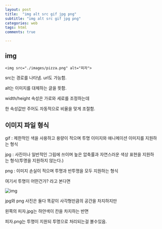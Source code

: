 ```yaml
---
layout: post
title:  "img alt src gif jpg png"
subtitle: "img alt src gif jpg png"
categories: web
tags: html
comments: true

---
```


img
---

```
<img src="./images/pizza.png" alt="피자">
```

src는 경로를 나타냄. url도 가능함.

alt는 이미지를 대체하는 글을 뜻함.

width/height 속성은 가로와 세로를 조정하는데

한 속성값만 주어도 자동적으로 비율을 맞게 조절함.

이미지 파일 형식
---

gif : 제한적인 색을 사용하고 용량이 적으며 투명 이미지와 애니메이션 이미지를 지원하는 형식

jpg : 사진이나 일반적인 그림에 쓰이며 높은 압축률과 자연스러운 색상 표현을 지원하는 형식(투명을 지원하지 않는다.)

png : 이미지 손실이 적으며 투명과 반투명을 모두 지원하는 형식

여기서 투명이 어떤건가? 라고 본다면 

![img](https://user-images.githubusercontent.com/56789064/89739813-bd223b00-dabe-11ea-936f-65180856f6d5.jpg)

jpg와 png 사진은 둘다 똑같이 사각형만큼의 공간을 차지하지만

왼쪽의 피자.jpg는 하얀색이 칸을 차지하는 반면

피자.png는 투명이 지원되 투명으로 처리되는걸 볼수있음.